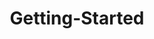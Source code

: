 ---
layout: post
title: Getting-Started
description: getting started
platform: aspnet-core
control: Accordion 
documentation: ug
---